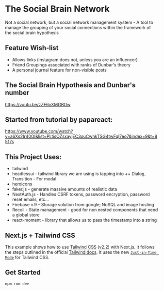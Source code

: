 # The Social Brain Network
Not a social network, but a social network management system
	- A tool to manage the grouping of your social connections within the framework of the social brain hypothesis
## Feature Wish-list
- Allows links (instagram does not, unless you are an influencer)
- Friend Groupings associated with ranks of Dunbar's theory
- A personal journal feature for non-visible posts

## The Social Brain Hypothesis and Dunbar's number
https://youtu.be/zZF6vXMGBOw
## Started from tutorial by papareact:
https://www.youtube.com/watch?v=a6Xs2Ir40OI&list=PLtisOZsxayjEC3ouCwhkTSG4twFqI7eo7&index=9&t=8517s

## This Project Uses:
+ tailwind
+ headlessui - tailwind library we are using is tapping into
    ++ Dialog, Transition - For modal
+ heroicons
+ faker.js - generate massive amounts of realistic data
+ NextAuth.js - Handles CSRF tokens, password encryption, password reset emails, etc...
+ Firebase v.9 - Storage solution from google; NoSQL and image hosting
+ Recoil - State management - good for non nested components that need a global store
+ react-moment - library that allows us to pass the timestamp into a string

## Next.js + Tailwind CSS
This example shows how to use [Tailwind CSS](https://tailwindcss.com/) [(v2.2)](https://blog.tailwindcss.com/tailwindcss-2-2) with Next.js. It follows the steps outlined in the official [Tailwind docs](https://tailwindcss.com/docs/guides/nextjs).
It uses the new [`Just-in-Time Mode`](https://tailwindcss.com/docs/just-in-time-mode) for Tailwind CSS.

## Get Started
```
npm run dev
```
